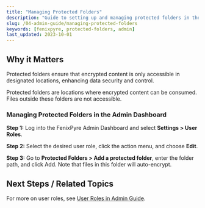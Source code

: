 ```yaml
---
title: "Managing Protected Folders"
description: "Guide to setting up and managing protected folders in the FenixPyre Admin Dashboard."
slug: /04-admin-guide/managing-protected-folders
keywords: [fenixpyre, protected-folders, admin]
last_updated: 2023-10-01
---
```


## Why it Matters
Protected folders ensure that encrypted content is only accessible in designated locations, enhancing data security and control.

Protected folders are locations where encrypted content can be consumed. Files outside these folders are not accessible.

### Managing Protected Folders in the Admin Dashboard

**Step 1:** Log into the FenixPyre Admin Dashboard and select **Settings > User Roles**.

**Step 2:** Select the desired user role, click the action menu, and choose **Edit**.

**Step 3:** Go to **Protected Folders > Add a protected folder**, enter the folder path, and click Add. Note that files in this folder will auto-encrypt.

<!-- IMG: ./media/managing-protected-folders/screenshot1.png | Alt: Admin dashboard for adding protected folders -->

## Next Steps / Related Topics
For more on user roles, see [User Roles in Admin Guide](/04-admin-guide/index.md).
